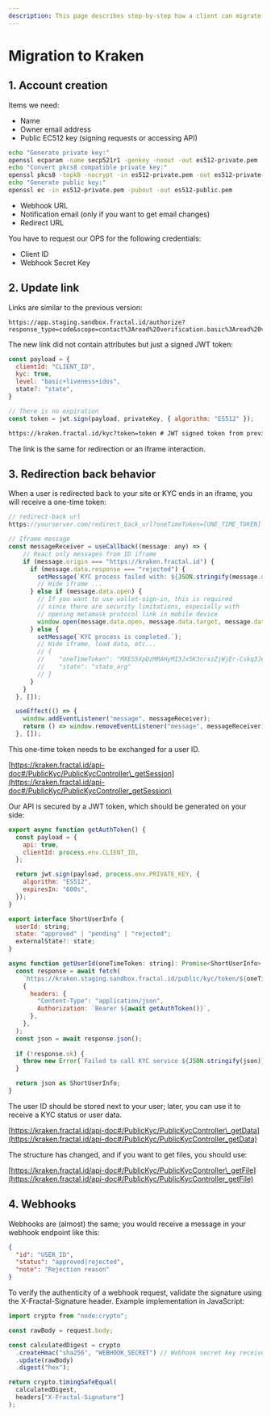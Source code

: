 ```yaml
---
description: This page describes step-by-step how a client can migrate co to a new version.
---
```


# Migration to Kraken

## 1. Account creation

Items we need:

* Name
* Owner email address
* Public EC512 key (signing requests or accessing API)

```bash
echo "Generate private key:"
openssl ecparam -name secp521r1 -genkey -noout -out es512-private.pem
echo "Convert pkcs8 compatible private key:"
openssl pkcs8 -topk8 -nocrypt -in es512-private.pem -out es512-private-key-pkcs8.pem
echo "Generate public key:"
openssl ec -in es512-private.pem -pubout -out es512-public.pem
```

* Webhook URL
* Notification email (only if you want to get email changes)
* Redirect URL

You have to request our OPS for the following credentials:

* Client ID
* Webhook Secret Key

## 2. Update link

Links are similar to the previous version:

```
https://app.staging.sandbox.fractal.id/authorize?response_type=code&scope=contact%3Aread%20verification.basic%3Aread%20verification.basic.details%3Aread%20verification.liveness%3Aread%20verification.liveness.details%3Aread&client_id=dc3aa1910acbb7ff4d22c07e43a6926adc3a81305a9355a304410048c9a91afd&redirect_uri=https%3A%2F%2Fdemo.staging.sandbox.fractal.id%2Fapi%2Fcallback
```

The new link did not contain attributes but just a signed JWT token:

```javascript
const payload = {
  clientId: "CLIENT_ID",
  kyc: true,
  level: "basic+liveness+idos",
  state?: "state",
}

// There is no expiration
const token = jwt.sign(payload, privateKey, { algorithm: "ES512" });
```

```html
https://kraken.fractal.id/kyc?token=token # JWT signed token from previous step
```

The link is the same for redirection or an iframe interaction.

## 3. Redirection back behavior

When a user is redirected back to your site or KYC ends in an iframe, you will receive a one-time token:

```javascript
// redirect-back url
https://yourserver.com/redirect_back_url?oneTimeToken=[ONE_TIME_TOKEN]

// Iframe message
const messageReceiver = useCallback((message: any) => {
    // React only messages from ID iframe
    if (message.origin === "https://kraken.fractal.id") {
      if (message.data.response === "rejected") {
        setMessage(`KYC process failed with: ${JSON.stringify(message.data.error)}`);
        // Hide iframe ...
      } else if (message.data.open) {
        // If you want to use wallet-sign-in, this is required
        // since there are security limitations, especially with
        // opening metamask protocol link in mobile device
        window.open(message.data.open, message.data.target, message.data.features);
      } else {
        setMessage(`KYC process is completed.`);
        // Hide iframe, load data, etc...
        // { 
        //    "oneTimeToken": "MXES5XpDzMRAHyMI3Jx5K3nrxzZjWjEr-Cskq3Jevso",
        //    "state": "state_arg"
        // }
      }
    }
  }, []);

  useEffect(() => {
    window.addEventListener("message", messageReceiver);
    return () => window.removeEventListener("message", messageReceiver);
  }, []);
```

This one-time token needs to be exchanged for a user ID.&#x20;

[https://kraken.fractal.id/api-doc#/PublicKyc/PublicKycController\_getSession](https://kraken.fractal.id/api-doc#/PublicKyc/PublicKycController_getSession)

Our API is secured by a JWT token, which should be generated on your side:

```javascript
export async function getAuthToken() {
  const payload = {
    api: true,
    clientId: process.env.CLIENT_ID,
  };

  return jwt.sign(payload, process.env.PRIVATE_KEY, {
    algorithm: "ES512",
    expiresIn: "600s",
  });
}

export interface ShortUserInfo {
  userId: string;
  state: "approved" | "pending" | "rejected";
  externalState?: state;
}

async function getUserId(oneTimeToken: string): Promise<ShortUserInfo> {
  const response = await fetch(
    `https://kraken.staging.sandbox.fractal.id/public/kyc/token/${oneTimeToken}`,
    {
      headers: {
        "Content-Type": "application/json",
        Authorization: `Bearer ${await getAuthToken()}`,
      },
    },
  );
  const json = await response.json();
  
  if (!response.ok) {
    throw new Error(`Failed to call KYC service ${JSON.stringify(json)}`);
  }

  return json as ShortUserInfo;
}
```

The user ID should be stored next to your user; later, you can use it to receive a KYC status or user data.

[https://kraken.fractal.id/api-doc#/PublicKyc/PublicKycController\_getData](https://kraken.fractal.id/api-doc#/PublicKyc/PublicKycController_getData)

The structure has changed, and if you want to get files, you should use:

[https://kraken.fractal.id/api-doc#/PublicKyc/PublicKycController\_getFile](https://kraken.fractal.id/api-doc#/PublicKyc/PublicKycController_getFile)

## 4. Webhooks

Webhooks are (almost) the same; you would receive a message in your webhook endpoint like this:

```json
{
  "id": "USER_ID",
  "status": "approved|rejected",
  "note": "Rejection reason"
}
```

To verify the authenticity of a webhook request, validate the signature using the X-Fractal-Signature header. Example implementation in JavaScript:

```javascript
import crypto from "node:crypto";

const rawBody = request.body;

const calculatedDigest = crypto
  .createHmac("sha256", "WEBHOOK_SECRET") // Webhook secret key received during client account setup
  .update(rawBody)
  .digest("hex");

return crypto.timingSafeEqual(
  calculatedDigest,
  headers["X-Fractal-Signature"]
);
```
